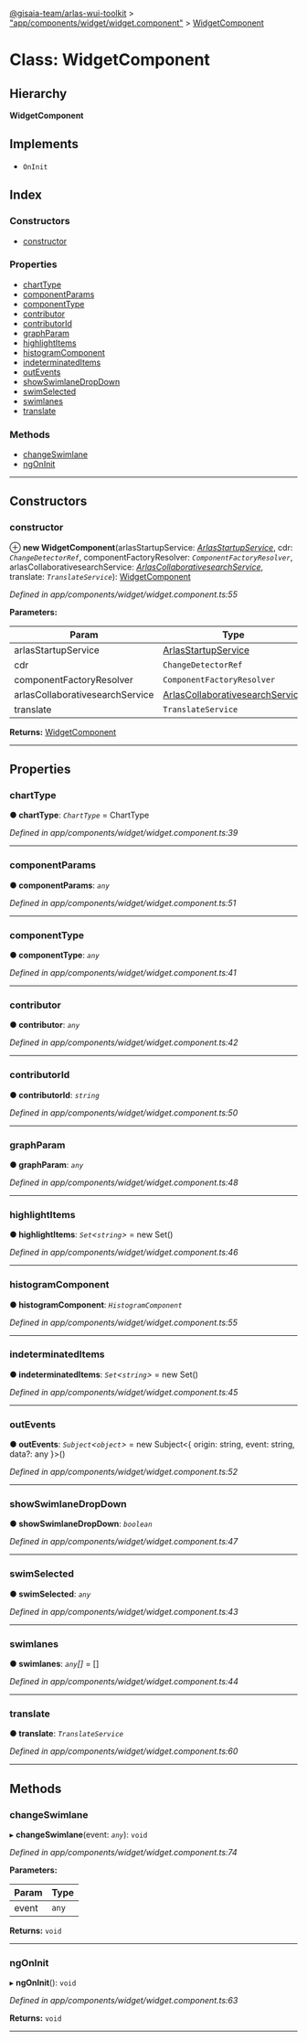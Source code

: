 [@gisaia-team/arlas-wui-toolkit](../README.md) > ["app/components/widget/widget.component"](../modules/_app_components_widget_widget_component_.md) > [WidgetComponent](../classes/_app_components_widget_widget_component_.widgetcomponent.md)

# Class: WidgetComponent

## Hierarchy

**WidgetComponent**

## Implements

* `OnInit`

## Index

### Constructors

* [constructor](_app_components_widget_widget_component_.widgetcomponent.md#constructor)

### Properties

* [chartType](_app_components_widget_widget_component_.widgetcomponent.md#charttype)
* [componentParams](_app_components_widget_widget_component_.widgetcomponent.md#componentparams)
* [componentType](_app_components_widget_widget_component_.widgetcomponent.md#componenttype)
* [contributor](_app_components_widget_widget_component_.widgetcomponent.md#contributor)
* [contributorId](_app_components_widget_widget_component_.widgetcomponent.md#contributorid)
* [graphParam](_app_components_widget_widget_component_.widgetcomponent.md#graphparam)
* [highlightItems](_app_components_widget_widget_component_.widgetcomponent.md#highlightitems)
* [histogramComponent](_app_components_widget_widget_component_.widgetcomponent.md#histogramcomponent)
* [indeterminatedItems](_app_components_widget_widget_component_.widgetcomponent.md#indeterminateditems)
* [outEvents](_app_components_widget_widget_component_.widgetcomponent.md#outevents)
* [showSwimlaneDropDown](_app_components_widget_widget_component_.widgetcomponent.md#showswimlanedropdown)
* [swimSelected](_app_components_widget_widget_component_.widgetcomponent.md#swimselected)
* [swimlanes](_app_components_widget_widget_component_.widgetcomponent.md#swimlanes)
* [translate](_app_components_widget_widget_component_.widgetcomponent.md#translate)

### Methods

* [changeSwimlane](_app_components_widget_widget_component_.widgetcomponent.md#changeswimlane)
* [ngOnInit](_app_components_widget_widget_component_.widgetcomponent.md#ngoninit)

---

## Constructors

<a id="constructor"></a>

###  constructor

⊕ **new WidgetComponent**(arlasStartupService: *[ArlasStartupService](_app_services_startup_startup_service_.arlasstartupservice.md)*, cdr: *`ChangeDetectorRef`*, componentFactoryResolver: *`ComponentFactoryResolver`*, arlasCollaborativesearchService: *[ArlasCollaborativesearchService](_app_services_startup_startup_service_.arlascollaborativesearchservice.md)*, translate: *`TranslateService`*): [WidgetComponent](_app_components_widget_widget_component_.widgetcomponent.md)

*Defined in app/components/widget/widget.component.ts:55*

**Parameters:**

| Param | Type |
| ------ | ------ |
| arlasStartupService | [ArlasStartupService](_app_services_startup_startup_service_.arlasstartupservice.md) |
| cdr | `ChangeDetectorRef` |
| componentFactoryResolver | `ComponentFactoryResolver` |
| arlasCollaborativesearchService | [ArlasCollaborativesearchService](_app_services_startup_startup_service_.arlascollaborativesearchservice.md) |
| translate | `TranslateService` |

**Returns:** [WidgetComponent](_app_components_widget_widget_component_.widgetcomponent.md)

___

## Properties

<a id="charttype"></a>

###  chartType

**● chartType**: *`ChartType`* =  ChartType

*Defined in app/components/widget/widget.component.ts:39*

___
<a id="componentparams"></a>

###  componentParams

**● componentParams**: *`any`*

*Defined in app/components/widget/widget.component.ts:51*

___
<a id="componenttype"></a>

###  componentType

**● componentType**: *`any`*

*Defined in app/components/widget/widget.component.ts:41*

___
<a id="contributor"></a>

###  contributor

**● contributor**: *`any`*

*Defined in app/components/widget/widget.component.ts:42*

___
<a id="contributorid"></a>

###  contributorId

**● contributorId**: *`string`*

*Defined in app/components/widget/widget.component.ts:50*

___
<a id="graphparam"></a>

###  graphParam

**● graphParam**: *`any`*

*Defined in app/components/widget/widget.component.ts:48*

___
<a id="highlightitems"></a>

###  highlightItems

**● highlightItems**: *`Set`<`string`>* =  new Set<string>()

*Defined in app/components/widget/widget.component.ts:46*

___
<a id="histogramcomponent"></a>

###  histogramComponent

**● histogramComponent**: *`HistogramComponent`*

*Defined in app/components/widget/widget.component.ts:55*

___
<a id="indeterminateditems"></a>

###  indeterminatedItems

**● indeterminatedItems**: *`Set`<`string`>* =  new Set<string>()

*Defined in app/components/widget/widget.component.ts:45*

___
<a id="outevents"></a>

###  outEvents

**● outEvents**: *`Subject`<`object`>* =  new Subject<{ origin: string, event: string, data?: any }>()

*Defined in app/components/widget/widget.component.ts:52*

___
<a id="showswimlanedropdown"></a>

###  showSwimlaneDropDown

**● showSwimlaneDropDown**: *`boolean`*

*Defined in app/components/widget/widget.component.ts:47*

___
<a id="swimselected"></a>

###  swimSelected

**● swimSelected**: *`any`*

*Defined in app/components/widget/widget.component.ts:43*

___
<a id="swimlanes"></a>

###  swimlanes

**● swimlanes**: *`any`[]* =  []

*Defined in app/components/widget/widget.component.ts:44*

___
<a id="translate"></a>

###  translate

**● translate**: *`TranslateService`*

*Defined in app/components/widget/widget.component.ts:60*

___

## Methods

<a id="changeswimlane"></a>

###  changeSwimlane

▸ **changeSwimlane**(event: *`any`*): `void`

*Defined in app/components/widget/widget.component.ts:74*

**Parameters:**

| Param | Type |
| ------ | ------ |
| event | `any` |

**Returns:** `void`

___
<a id="ngoninit"></a>

###  ngOnInit

▸ **ngOnInit**(): `void`

*Defined in app/components/widget/widget.component.ts:63*

**Returns:** `void`

___

